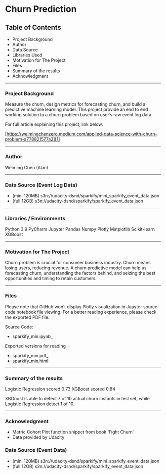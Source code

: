 
# Churn Prediction

## Table of Contents

- Project Background
- Author
- Data Source
- Libraries Used
- Motivation for The Project
- Files
- Summary of the results
- Acknowledgment

---- 

### Project Background

Measure the churn, design metrics for forecasting churn, and build a predictive machine learning model. This project provide an end to end working solution to a churn problem based on user’s raw event log data.

For full article explaining this project, link below: 

[https://weimingchenzero.medium.com/applied-data-science-with-churn-problem-a778821577a2][1]

---- 

### Author

Weiming Chen (Alan)

---- 

### Data Source (Event Log Data)
- (mini 120MB) s3n://udacity-dsnd/sparkify/mini\_sparkify\_event\_data.json
- (full 12GB) s3n://udacity-dsnd/sparkify/sparkify\_event\_data.json

---- 

### Libraries / Environments

Python 3.9
PyCharm
Jupyter
Pandas
Numpy
Plotly
Matplotlib
Scikit-learn
XGBoost

---- 

### Motivation for The Project

Churn problem is crucial for consumer business industry. Churn means losing users, reducing revenue. A churn predictive model can help us forecasting churn, understanding the factors behind, and seizing the best opportunities and timing to retain customers. 

---- 

### Files

Please note that GitHub won’t display Plotly visualization in Jupyter source code notebook file viewing. For a better reading experience, please check the exported PDF file. 

Source Code:
- sparkify_min.ipynb_

Exported versions for reading
- sparkify_min.pdf_
- sparkify_min.html 

---- 

### Summary of the results

Logistic Regression scored 0.73
XGBoost scored 0.84

XBGoost is able to detect 7 of 10 actual churn instants in test set, while Logistic Regression detect 1 of 10.


---- 

### Acknowledgment
- Metric Cohort Plot function snippet from book ‘Fight Churn’
- Data provided by Udacity


### Data Source (Event Data)
- (mini 120MB) s3n://udacity-dsnd/sparkify/mini\_sparkify\_event\_data.json
- (full 12GB) s3n://udacity-dsnd/sparkify/sparkify\_event\_data.json


[1]:	https://weimingchenzero.medium.com/applied-data-science-with-churn-problem-a778821577a2